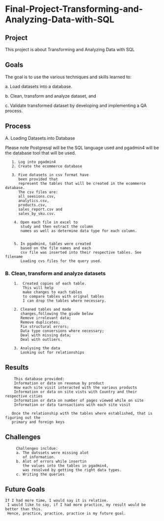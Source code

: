 # Final-Project-Transforming-and-Analyzing-Data-with-SQL

## Project
This project is about Transforming and Analyzing Data with SQL

## Goals
The goal is to use the various techniques and skills learned to:

a. Load datasets into a database.

b. Clean, transform and analyze dataset, and 

c. Validate transformed dataset by developing and implementing a QA process.

## Process
A. Loading Datasets into Database

Please note Postgresql will be the SQL language used and pgadmin4 will be the database tool that will be used.

       1. Log into pgadmin4
       2. Create the ecommerce database 
       
       3. Five datasets in csv format have
          been provided that 
          represent the tables that will be created in the ecommerce database. 
          The csv files are:
          all_seesions.csv,
          analytics.csv,
          products.csv,
          sales_report.csv and 
          sales_by_sku.csv.

        4. Open each file in excel to 
           study and then extract the column 
           names as well as determine data type for each column.


        5. In pgadmin4, tables were created 
           based on the file names and each
           csv file was inserted into their respective tables. See filename 
           Loading cvs files for the query used.


### B. Clean, transform and analyze datasets

        1.  Created copies of each table.
            This will help
            make changes to each tables
            to compare tables with orignal tables
            I can drop the tables where necessary.

        2. Cleaned tables and made 
           changes,following the giude below
           Remove irrelevant data;
           Remove duplicates;
           Fix structural errors;
           Data type conversions where necessary;
           Deal with missing data;
           Deal with outliers.

        3. Analysing the data
           Looking out for relationships





## Results
        This database provided:
        Information or data on revenue by product 
        How each site visit interacted with the various products
        Information or data on site vists with Country and their respective cities
        Information or data on number of pages viewed while on site
        Information or data tarnsactions with each site visit
        
       Once the relationship with the tables where established, that is figuring out the 
       primary and foreign keys

## Challenges 
         Challenges incldue:
         a. The datssets were missing alot
            of information.
         b. Alot of errors while insertin
            the values into the tables in pgadmin4,
            was resolved by getting the right data types.
         c. Writing the queries

## Future Goals
    If I had more time, I would say it is relative.
     I would like to say, if I had more practice, my result would be better than this.
     Hence, practice, practice, practice is my future goal.

